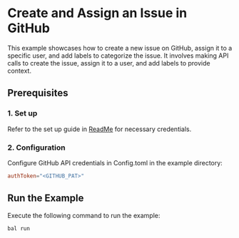 # Create and Assign an Issue in GitHub

This example showcases how to create a new issue on GitHub, assign it to a specific user, and add labels to categorize the issue. It involves making API calls to create the issue, assign it to a user, and add labels to provide context.

## Prerequisites

### 1. Set up
Refer to the set up guide in [ReadMe](../../../README.md) for necessary credentials.

### 2. Configuration

Configure GitHub API credentials in Config.toml in the example directory:

```toml
authToken="<GITHUB_PAT>"
```

## Run the Example

Execute the following command to run the example:

```bash
bal run
```
